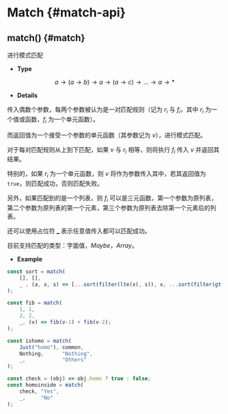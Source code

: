 # Match {#match-api}

## match() {#match}

进行模式匹配

- **Type**

$$a\rightarrow (a\rightarrow b)\rightarrow a \rightarrow (a\rightarrow c) \rightarrow ... \rightarrow a \rightarrow *$$

- **Details**

传入偶数个参数，每两个参数被认为是一对匹配规则（记为 $r_i$ 与 $f_i$，其中 $r_i$ 为一个值或函数，$f_i$ 为一个单元函数）。

而返回值为一个接受一个参数的单元函数（其参数记为 $v$），进行模式匹配。

对于每对匹配规则从上到下匹配，如果 $v$ 与 $r_i$ 相等，则将执行 $f_i$ 传入 $v$ 并返回其结果。

特别的，如果 $r_i$ 为一个单元函数，则 $v$ 将作为参数传入其中，若其返回值为 `true`，则匹配成功，否则匹配失败。

另外，如果匹配到的是一个列表，则 $f_i$ 可以是三元函数，第一个参数为原列表，第二个参数为原列表的第一个元素，第三个参数为原列表去除第一个元素后的列表。

还可以使用占位符 [_](/api/bind.html#_) 表示任意值传入都可以匹配成功。

目前支持匹配的类型：字面值，$Maybe$，$Array$。
- **Example**

```js
const sort = match(
    [], [],
    _ , (a, x, s) => [...sort(filter(lte(x), s)), x, ...sort(filter(gt(x), s))]
);

const fib = match(
    1, 1,
    2, 2,
    _, (v) => fib(v-1) + fib(v-2);
);

const ishomo = match(
    Just("homo"), common,
    Nothing,      "Nothing",
    _,            "Others"
);

const check = (obj) => obj.homo ? true : false;
const homoinside = match(
    check, "Yes",
    _,     "No"
);
